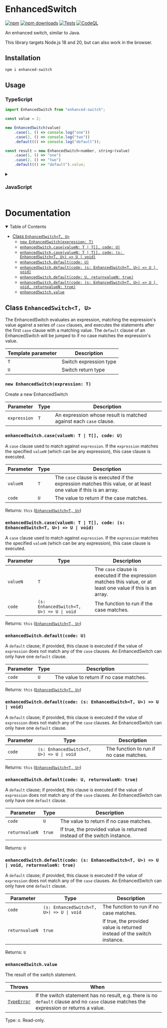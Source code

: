 # EnhancedSwitch

[![npm](https://img.shields.io/npm/v/enhanced-switch)](https://www.npmjs.com/package/enhanced-switch)
[![npm downloads](https://img.shields.io/npm/dt/enhanced-switch?label=downloads)](https://www.npmjs.com/package/enhanced-switch)
[![Tests](https://github.com/zefir-git/EnhancedSwitch/actions/workflows/test.yml/badge.svg)](https://github.com/zefir-git/EnhancedSwitch/actions/workflows/test.yml)
[![CodeQL](https://github.com/zefir-git/EnhancedSwitch/actions/workflows/github-code-scanning/codeql/badge.svg)](https://github.com/zefir-git/EnhancedSwitch/actions/workflows/github-code-scanning/codeql)

An enhanced switch, similar to Java.

This library targets Node.js 18 and 20, but can also work in the browser.

## Installation
```sh
npm i enhanced-switch
```

## Usage

### TypeScript

```js
import EnhancedSwitch from "enhanced-switch";

const value = 2;

new EnhancedSwitch(value)
    .case(1, () => console.log("one"))
    .case(2, () => console.log("two"))
    .default(() => console.log("default"));

const result = new EnhancedSwitch<number, string>(value)
    .case(1, () => "one")
    .case(2, () => "two")
    .default(() => "default").value;
```

<details>
<summary>

### JavaScript
</summary>


```js
import EnhancedSwitch from "enhanced-switch";

const value = 2;

new EnhancedSwitch(value)
    .case(1, () => console.log("one"))
    .case(2, () => console.log("two"))
    .default(() => console.log("default"));

const result = new EnhancedSwitch(value)
    .case(1, () => "one")
    .case(2, () => "two")
    .default(() => "default").value;
```
</details>

# Documentation

<details open>
<summary>Table of Contents</summary>

- [Class `EnhancedSwitch<T, U>`](#class-enhancedswitcht-u)
  - [`new EnhancedSwitch(expression: T)`](#new-enhancedswitchexpression-t)
  - [`enhancedSwitch.case(valueN: T | T[], code: U)`](#enhancedswitchcasevaluen-t--t-code-u)
  - [`enhancedSwitch.case(valueN: T | T[], code: (s: EnhancedSwitch<T, U>) => U | void)`](#enhancedswitchcasevaluen-t--t-code-s-enhancedswitcht-u--u--void)
  - [`enhancedSwitch.default(code: U)`](#enhancedswitchdefaultcode-u)
  - [`enhancedSwitch.default(code: (s: EnhancedSwitch<T, U>) => U | void)`](#enhancedswitchdefaultcode-s-enhancedswitcht-u--u--void)
  - [`enhancedSwitch.default(code: U, returnvalueN: true)`](#enhancedswitchdefaultcode-u-returnvaluen-true)
  - [`enhancedSwitch.default(code: (s: EnhancedSwitch<T, U>) => U | void, returnvalueN: true)`](#enhancedswitchdefaultcode-s-enhancedswitcht-u--u--void-returnvaluen-true)
  - [`enhancedSwitch.value`](#enhancedswitchvalue)

## Class `EnhancedSwitch<T, U>`

The EnhancedSwitch evaluates an expression, matching the expression's value against a series of `case` clauses, and executes the statements after the first `case` clause with a matching value. The `default` clause of an EnhancedSwitch will be jumped to if no case matches the expression's value.

| Template parameter | Description            |
|--------------------|------------------------|
| `T`                | Switch expression type |
| `U`                | Switch return type     |

### `new EnhancedSwitch(expression: T)`

Create a new EnhancedSwitch

| Parameter    | Type | Description                                                       |
|--------------|------|-------------------------------------------------------------------|
| `expression` | `T`  | An expression whose result is matched against each `case` clause. |

### `enhancedSwitch.case(valueN: T | T[], code: U)`

A `case` clause used to match against `expression`. If the `expression` matches the specified `valueN` (which can be any expression), this case clause is executed.

| Parameter | Type | Description                                                                                                    |
|-----------|------|----------------------------------------------------------------------------------------------------------------|
| `valueN`  | `T`  | The `case` clause is executed if the expression matches this value, or at least one value if this is an array. |
| `code`    | `U`  | The value to return if the case matches.                                                                       |

Returns: `this` ([`EnhancedSwitch<T, U>`](#class-enhancedswitcht-u))

### `enhancedSwitch.case(valueN: T | T[], code: (s: EnhancedSwitch<T, U>) => U | void)`

A `case` clause used to match against `expression`. If the `expression` matches the specified `valueN` (which can be any expression), this case clause is executed.

| Parameter | Type                                     | Description                                                                                                    |
|-----------|------------------------------------------|----------------------------------------------------------------------------------------------------------------|
| `valueN`  | `T`                                      | The `case` clause is executed if the expression matches this value, or at least one value if this is an array. |
| `code`    | `(s: EnhancedSwitch<T, U>) => U \| void` | The function to run if the case matches.                                                                       |

Returns: `this` ([`EnhancedSwitch<T, U>`](#class-enhancedswitcht-u))

### `enhancedSwitch.default(code: U)`

A `default` clause; if provided, this clause is executed if the value of `expression` does not match any of the `case` clauses. An EnhancedSwitch can only have one `default` clause.

| Parameter | Type | Description                             |
|-----------|------|-----------------------------------------|
| `code`    | `U`  | The value to return if no case matches. |

Returns: `this` ([`EnhancedSwitch<T, U>`](#class-enhancedswitcht-u))

### `enhancedSwitch.default(code: (s: EnhancedSwitch<T, U>) => U | void)`

A `default` clause; if provided, this clause is executed if the value of `expression` does not match any of the `case` clauses. An EnhancedSwitch can only have one `default` clause.

| Parameter | Type                                     | Description                              |
|-----------|------------------------------------------|------------------------------------------|
| `code`    | `(s: EnhancedSwitch<T, U>) => U \| void` | The function to run if no case matches.  |

Returns: `this` ([`EnhancedSwitch<T, U>`](#class-enhancedswitcht-u))

### `enhancedSwitch.default(code: U, returnvalueN: true)`

A `default` clause; if provided, this clause is executed if the value of `expression` does not match any of the `case` clauses. An EnhancedSwitch can only have one `default` clause.

| Parameter      | Type   | Description                                                             |
|----------------|--------|-------------------------------------------------------------------------|
| `code`         | `U`    | The value to return if no case matches.                                 |
| `returnvalueN` | `true` | If true, the provided value is returned instead of the switch instance. |

Returns: `U`

### `enhancedSwitch.default(code: (s: EnhancedSwitch<T, U>) => U | void, returnvalueN: true)`

A `default` clause; if provided, this clause is executed if the value of `expression` does not match any of the `case` clauses. An EnhancedSwitch can only have one `default` clause.

| Parameter      | Type                                     | Description                                                             |
|----------------|------------------------------------------|-------------------------------------------------------------------------|
| `code`         | `(s: EnhancedSwitch<T, U>) => U \| void` | The function to run if no case matches.                                 |
| `returnvalueN` | `true`                                   | If true, the provided value is returned instead of the switch instance. |

Returns: `U`

### `enhancedSwitch.value`

The result of the switch statement.

| Throws                                                                                                    | When                                                                                                                                     |
|-----------------------------------------------------------------------------------------------------------|------------------------------------------------------------------------------------------------------------------------------------------|
| [`TypeError`](https://developer.mozilla.org/en-US/docs/Web/JavaScript/Reference/Global_Objects/TypeError) | If the switch statement has no result, e.g. there is no `default` clause and no `case` clause matches the expression or returns a value. |

Type: `U`. Read-only.
